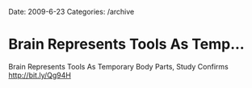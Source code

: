 Date: 2009-6-23
Categories: /archive

# Brain Represents Tools As Temp...

Brain Represents Tools As Temporary Body Parts, Study Confirms <a href="http://bit.ly/Qg94H" rel="nofollow">http://bit.ly/Qg94H</a>
